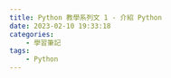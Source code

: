 ```yaml
---
title: Python 教學系列文 1 - 介紹 Python
date: 2023-02-10 19:33:18
categories:
    - 學習筆記
tags:
    - Python
---
```

